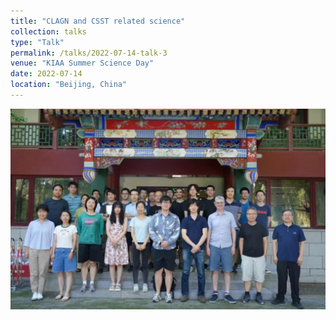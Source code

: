 ```yaml
---
title: "CLAGN and CSST related science"
collection: talks
type: "Talk"
permalink: /talks/2022-07-14-talk-3
venue: "KIAA Summer Science Day"
date: 2022-07-14
location: "Beijing, China"
---
```


![照片](kiaascienceday.png)
